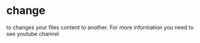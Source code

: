 # change 
to changes your files content to another.
For more information you need to see youtube channel
